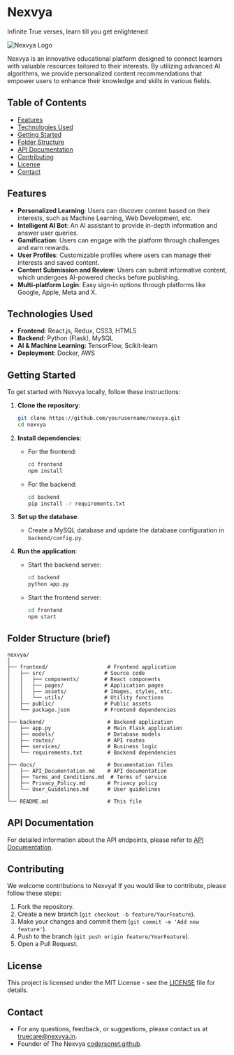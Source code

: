 # Nexvya
Infinite True verses, learn till you get enlightened

![Nexvya Logo](https://example.com/logo.png)

Nexvya is an innovative educational platform designed to connect learners with valuable resources tailored to their interests. By utilizing advanced AI algorithms, we provide personalized content recommendations that empower users to enhance their knowledge and skills in various fields.

## Table of Contents

- [Features](#features)
- [Technologies Used](#technologies-used)
- [Getting Started](#getting-started)
- [Folder Structure](#folder-structure)
- [API Documentation](#api-documentation)
- [Contributing](#contributing)
- [License](#license)
- [Contact](#contact)

## Features

- **Personalized Learning**: Users can discover content based on their interests, such as Machine Learning, Web Development, etc.
- **Intelligent AI Bot**: An AI assistant to provide in-depth information and answer user queries.
- **Gamification**: Users can engage with the platform through challenges and earn rewards.
- **User Profiles**: Customizable profiles where users can manage their interests and saved content.
- **Content Submission and Review**: Users can submit informative content, which undergoes AI-powered checks before publishing.
- **Multi-platform Login**: Easy sign-in options through platforms like Google, Apple, Meta and X.

## Technologies Used

- **Frontend**: React.js, Redux, CSS3, HTML5
- **Backend**: Python (Flask), MySQL
- **AI & Machine Learning**: TensorFlow, Scikit-learn
- **Deployment**: Docker, AWS

## Getting Started

To get started with Nexvya locally, follow these instructions:

1. **Clone the repository**:
   ```bash
   git clone https://github.com/yourusername/nexvya.git
   cd nexvya


2. **Install dependencies**:
   - For the frontend:
     ```bash
     cd frontend
     npm install
     ```

   - For the backend:
     ```bash
     cd backend
     pip install -r requirements.txt
     ```

3. **Set up the database**:
   - Create a MySQL database and update the database configuration in `backend/config.py`.

4. **Run the application**:
   - Start the backend server:
     ```bash
     cd backend
     python app.py
     ```

   - Start the frontend server:
     ```bash
     cd frontend
     npm start
     ```

## Folder Structure (brief)

```
nexvya/
│
├── frontend/                   # Frontend application
│   ├── src/                   # Source code
│   │   ├── components/        # React components
│   │   ├── pages/             # Application pages
│   │   ├── assets/            # Images, styles, etc.
│   │   └── utils/             # Utility functions
│   ├── public/                # Public assets
│   └── package.json           # Frontend dependencies
│
├── backend/                    # Backend application
│   ├── app.py                  # Main Flask application
│   ├── models/                 # Database models
│   ├── routes/                 # API routes
│   ├── services/               # Business logic
│   └── requirements.txt        # Backend dependencies
│
├── docs/                       # Documentation files
│   ├── API_Documentation.md    # API documentation
│   ├── Terms_and_Conditions.md  # Terms of service
│   ├── Privacy_Policy.md       # Privacy policy
│   └── User_Guidelines.md      # User guidelines
│
└── README.md                   # This file
```

## API Documentation

For detailed information about the API endpoints, please refer to [API Documentation](./docs/API_Documentation.md).

## Contributing

We welcome contributions to Nexvya! If you would like to contribute, please follow these steps:

1. Fork the repository.
2. Create a new branch (`git checkout -b feature/YourFeature`).
3. Make your changes and commit them (`git commit -m 'Add new feature'`).
4. Push to the branch (`git push origin feature/YourFeature`).
5. Open a Pull Request.

## License

This project is licensed under the MIT License - see the [LICENSE](LICENSE) file for details.

## Contact

- For any questions, feedback, or suggestions, please contact us at [truecare@nexvya.in](mailto:sonnetspprt@gmail.com). 
- Founder of The Nexvya [codersonet.github](https://github.com/codersonet/).
